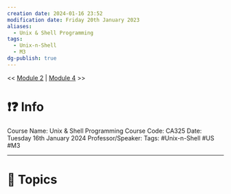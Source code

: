 ```yaml
---
creation date: 2024-01-16 23:52
modification date: Friday 20th January 2023
aliases:
  - Unix & Shell Programming
tags:
  - Unix-n-Shell
  - M3
dg-publish: true
---
```


<< [Module 2](Sem_6/Unix_&_Shell_Programming/Notes/Module_2.md)  | [Module 4](Sem_6/Unix_&_Shell_Programming/Notes/Module_4.md) >>

# ❗❓ Info
Course Name: Unix & Shell Programming
Course Code: CA325
Date: Tuesday 16th January 2024
Professor/Speaker: 
Tags: #Unix-n-Shell #US #M3 

---
# 📃 Topics